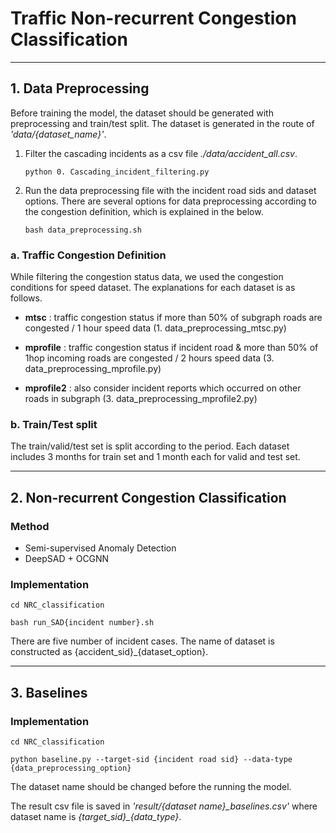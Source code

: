 # Traffic Non-recurrent Congestion Classification


* * *


## 1. Data Preprocessing

Before training the model, the dataset should be generated with preprocessing and train/test split.
The dataset is generated in the route of *'data/{dataset_name}'*.

1. Filter the cascading incidents as a csv file *./data/accident_all.csv*.

    ```python 0. Cascading_incident_filtering.py```


2. Run the data preprocessing file with the incident road sids and dataset options. There are several options for data preprocessing according to the congestion definition, which is explained in the below.  

    ```bash data_preprocessing.sh```  



### a. Traffic Congestion Definition

While filtering the congestion status data, we used the congestion conditions for speed dataset. The explanations for each dataset is as follows.

- **mtsc** : traffic congestion status if more than 50% of subgraph roads are congested / 1 hour speed data
(1. data_preprocessing_mtsc.py)

- **mprofile** : traffic congestion status if incident road & more than 50% of 1hop incoming roads are congested / 2 hours speed data
(3. data_preprocessing_mprofile.py)

- **mprofile2** : also consider incident reports which occurred on other roads in subgraph
(3. data_preprocessing_mprofile2.py)


### b. Train/Test split

The train/valid/test set is split according to the period. Each dataset includes 3 months for train set and 1 month each for valid and test set.  


* * *


## 2. Non-recurrent Congestion Classification

### Method
- Semi-supervised Anomaly Detection
- DeepSAD + OCGNN


### Implementation
```cd NRC_classification```

```bash run_SAD{incident number}.sh```

There are five number of incident cases. The name of dataset is constructed as {accident_sid}_{dataset_option}.  
 

* * *


## 3. Baselines

### Implementation
```cd NRC_classification```

```python baseline.py --target-sid {incident road sid} --data-type {data_preprocessing_option}```

The dataset name should be changed before the running the model.

The result csv file is saved in *'result/{dataset name}_baselines.csv'* where dataset name is *{target_sid}_{data_type}*.

